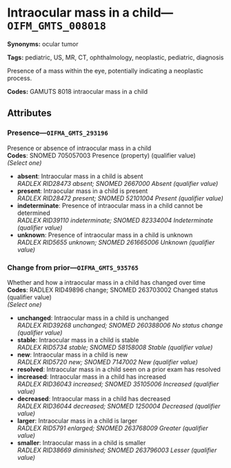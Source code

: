 # Intraocular mass in a child—`OIFM_GMTS_008018`

**Synonyms:** ocular tumor

**Tags:** pediatric, US, MR, CT, ophthalmology, neoplastic, pediatric, diagnosis

Presence of a mass within the eye, potentially indicating a neoplastic process.

**Codes:** GAMUTS 8018 intraocular mass in a child

## Attributes

### Presence—`OIFMA_GMTS_293196`

Presence or absence of intraocular mass in a child  
**Codes**: SNOMED 705057003 Presence (property) (qualifier value)  
*(Select one)*

- **absent**: Intraocular mass in a child is absent  
_RADLEX RID28473 absent; SNOMED 2667000 Absent (qualifier value)_
- **present**: Intraocular mass in a child is present  
_RADLEX RID28472 present; SNOMED 52101004 Present (qualifier value)_
- **indeterminate**: Presence of intraocular mass in a child cannot be determined  
_RADLEX RID39110 indeterminate; SNOMED 82334004 Indeterminate (qualifier value)_
- **unknown**: Presence of intraocular mass in a child is unknown  
_RADLEX RID5655 unknown; SNOMED 261665006 Unknown (qualifier value)_

### Change from prior—`OIFMA_GMTS_935765`

Whether and how a intraocular mass in a child has changed over time  
**Codes**: RADLEX RID49896 change; SNOMED 263703002 Changed status (qualifier value)  
*(Select one)*

- **unchanged**: Intraocular mass in a child is unchanged  
_RADLEX RID39268 unchanged; SNOMED 260388006 No status change (qualifier value)_
- **stable**: Intraocular mass in a child is stable  
_RADLEX RID5734 stable; SNOMED 58158008 Stable (qualifier value)_
- **new**: Intraocular mass in a child is new  
_RADLEX RID5720 new; SNOMED 7147002 New (qualifier value)_
- **resolved**: Intraocular mass in a child seen on a prior exam has resolved  
- **increased**: Intraocular mass in a child has increased  
_RADLEX RID36043 increased; SNOMED 35105006 Increased (qualifier value)_
- **decreased**: Intraocular mass in a child has decreased  
_RADLEX RID36044 decreased; SNOMED 1250004 Decreased (qualifier value)_
- **larger**: Intraocular mass in a child is larger  
_RADLEX RID5791 enlarged; SNOMED 263768009 Greater (qualifier value)_
- **smaller**: Intraocular mass in a child is smaller  
_RADLEX RID38669 diminished; SNOMED 263796003 Lesser (qualifier value)_